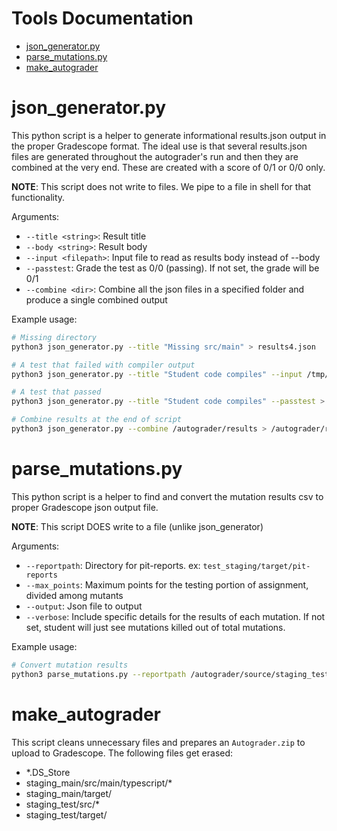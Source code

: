 # Tools Documentation
* [json_generator.py](#json_generator.py)
* [parse_mutations.py](#parse_mutations.py)
* [make_autograder](#make_autograder)

# json_generator.py
This python script is a helper to generate informational results.json output in the proper Gradescope format. The ideal use is that several results.json files are generated throughout the autograder's run and then they are combined at the very end. These are created with a score of 0/1 or 0/0 only.

**NOTE**: This script does not write to files. We pipe to a file in shell for that functionality.

Arguments:
* `--title <string>`: Result title
* `--body <string>`: Result body
* `--input <filepath>`: Input file to read as results body instead of --body
* `--passtest`: Grade the test as 0/0 (passing). If not set, the grade will be 0/1
* `--combine <dir>`: Combine all the json files in a specified folder and produce a single combined output

Example usage:
```bash
# Missing directory
python3 json_generator.py --title "Missing src/main" > results4.json

# A test that failed with compiler output
python3 json_generator.py --title "Student code compiles" --input /tmp/compile.out > results5.json

# A test that passed
python3 json_generator.py --title "Student code compiles" --passtest > results6.json

# Combine results at the end of script
python3 json_generator.py --combine /autograder/results > /autograder/results/results.json
```


# parse_mutations.py
This python script is a helper to find and convert the mutation results csv to proper Gradescope json output file.

**NOTE**: This script DOES write to a file (unlike json_generator)

Arguments:
* `--reportpath`: Directory for pit-reports. ex: `test_staging/target/pit-reports`
* `--max_points`: Maximum points for the testing portion of assignment, divided among mutants
* `--output`: Json file to output
* `--verbose`: Include specific details for the results of each mutation. If not set, student will just see mutations killed out of total mutations.

Example usage:
```bash
# Convert mutation results
python3 parse_mutations.py --reportpath /autograder/source/staging_test/target/pit-results --maxpoints 50 --verbose --output results7.json
```


# make_autograder
This script cleans unnecessary files and prepares an `Autograder.zip` to upload to Gradescope. The following files get erased:
* *.DS_Store
* staging_main/src/main/typescript/*
* staging_main/target/
* staging_test/src/*
* staging_test/target/